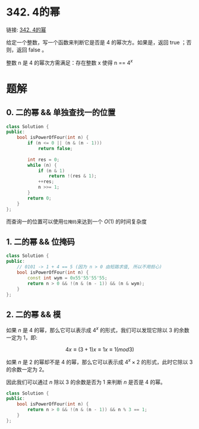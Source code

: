 # 342. 4的幂
链接: [342. 4的幂](https://leetcode.cn/problems/power-of-four/)

给定一个整数，写一个函数来判断它是否是 4 的幂次方。如果是，返回 true ；否则，返回 false 。

整数 n 是 4 的幂次方需满足：存在整数 x 使得 n == $4^x$

# 题解
## 0. 二的幂 && 单独查找一的位置

```C++
class Solution {
public:
    bool isPowerOfFour(int n) {
        if (n <= 0 || (n & (n - 1)))
            return false;
        
        int res = 0;
        while (n) {
            if (n & 1)
                return !(res & 1);
            ++res;
            n >>= 1;
        }
        return 0;
    }
};
```
而查询一的位置可以使用`位掩码`来达到一个 $O(1)$ 的时间复杂度

## 1. 二的幂 && 位掩码

```C++
class Solution {
public:
    // 0101 -> 1 + 4 == 5 (因为 n > 0 由短路求值, 所以不用担心)
    bool isPowerOfFour(int n) {
        const int wym = 0x55'55'55'55;
        return n > 0 && !(n & (n - 1)) && (n & wym);
    }
};
```

## 2. 二的幂 && 模

如果 $n$ 是 4 的幂，那么它可以表示成 $4^x$ 的形式，我们可以发现它除以 3 的余数一定为 1，即:

$$4x≡(3+1)x≡1x≡1( mod  3)$$

如果 $n$ 是 2 的幂却不是 4 的幂，那么它可以表示成 $4^x \times 2$ 的形式，此时它除以 3 的余数一定为 2。

因此我们可以通过 $n$ 除以 3 的余数是否为 1 来判断 $n$ 是否是 4 的幂。

```C++
class Solution {
public:
    bool isPowerOfFour(int n) {
        return n > 0 && !(n & (n - 1)) && n % 3 == 1;
    }
};
```